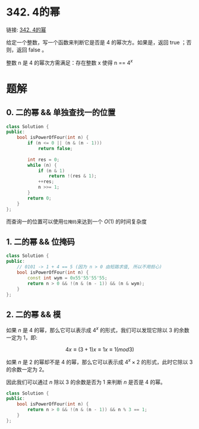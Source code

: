 # 342. 4的幂
链接: [342. 4的幂](https://leetcode.cn/problems/power-of-four/)

给定一个整数，写一个函数来判断它是否是 4 的幂次方。如果是，返回 true ；否则，返回 false 。

整数 n 是 4 的幂次方需满足：存在整数 x 使得 n == $4^x$

# 题解
## 0. 二的幂 && 单独查找一的位置

```C++
class Solution {
public:
    bool isPowerOfFour(int n) {
        if (n <= 0 || (n & (n - 1)))
            return false;
        
        int res = 0;
        while (n) {
            if (n & 1)
                return !(res & 1);
            ++res;
            n >>= 1;
        }
        return 0;
    }
};
```
而查询一的位置可以使用`位掩码`来达到一个 $O(1)$ 的时间复杂度

## 1. 二的幂 && 位掩码

```C++
class Solution {
public:
    // 0101 -> 1 + 4 == 5 (因为 n > 0 由短路求值, 所以不用担心)
    bool isPowerOfFour(int n) {
        const int wym = 0x55'55'55'55;
        return n > 0 && !(n & (n - 1)) && (n & wym);
    }
};
```

## 2. 二的幂 && 模

如果 $n$ 是 4 的幂，那么它可以表示成 $4^x$ 的形式，我们可以发现它除以 3 的余数一定为 1，即:

$$4x≡(3+1)x≡1x≡1( mod  3)$$

如果 $n$ 是 2 的幂却不是 4 的幂，那么它可以表示成 $4^x \times 2$ 的形式，此时它除以 3 的余数一定为 2。

因此我们可以通过 $n$ 除以 3 的余数是否为 1 来判断 $n$ 是否是 4 的幂。

```C++
class Solution {
public:
    bool isPowerOfFour(int n) {
        return n > 0 && !(n & (n - 1)) && n % 3 == 1;
    }
};
```